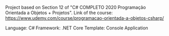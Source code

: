Project based on Section 12 of "C# COMPLETO 2020 Programação Orientada a Objetos + Projetos". 
Link of the course: https://www.udemy.com/course/programacao-orientada-a-objetos-csharp/

Language: C#
Framework: .NET Core
Template: Console Application
